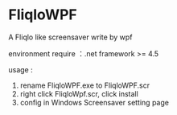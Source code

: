 # FliqloWPF
A Fliqlo like screensaver write by wpf

environment require ：.net framework >= 4.5

usage : 
1. rename FliqloWPF.exe to FliqloWPF.scr
2. right click FliqloWpf.scr, click install
3. config in Windows Screensaver setting page
